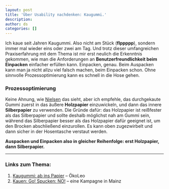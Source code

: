 ```yaml
---
layout: post
title: 'Über Usability nachdenken: Kaugummi.'
description:
author: ds
categories: []
---
```



Ich kaue seit Jahren Kaugummi. Also nicht am Stück (**flppppp**), sondern immer mal wieder eins oder zwei am Tag. Und trotz dieser umfangreichen Praxiserfahrung mit dem Thema ist mir erst neulich die Erkenntnis gekommen, wie man die Anforderungen an **Benutzerfreundlichkeit beim Einpacken** einfacher erfüllen kann. Einpacken, genau. Beim Auspacken kann man ja nicht allzu viel falsch machen, beim Einpacken schon. Ohne sinnvolle Prozessoptimierung kann es schnell in die Hose gehen.

### Prozessoptimierung

Keine Ahnung, wie [Nielsen](http://www.useit.com) das sieht, aber ich empfehle, das durchgekaute Gummi zuerst in das äußere **Holzpapier** einzuwickeln, und dann das innere **Silberpapier** zu verwenden. Die Gründe dafür: das Holzpapier ist reißfester als das Silberpapier und sollte deshalb möglichst nah am Gummi sein, während das Silberpapier besser als das Holzpapier dafür geeignet ist, um den Brocken abschließend einzurollen. Es kann oben zugezwirbelt und dann sicher in der Hosentasche verstaut werden.

**Auspacken und Einpacken also in gleicher Reihenfolge: erst Holzpapier, dann Silberpapier.**

---

### Links zum Thema:

1. [Kaugummi: ab ins Papier](http://www.oekoleo.de/wsa/leo-wsa-38-kw-2007-kaugummi.htm) – ÖkoLeo
2. [Kauen: Go! Spucken: NO!](http://www.mainz.de/WGAPublisher/online/html/default/hthn-5tmh2m.de.html) – eine Kampagne in Mainz


